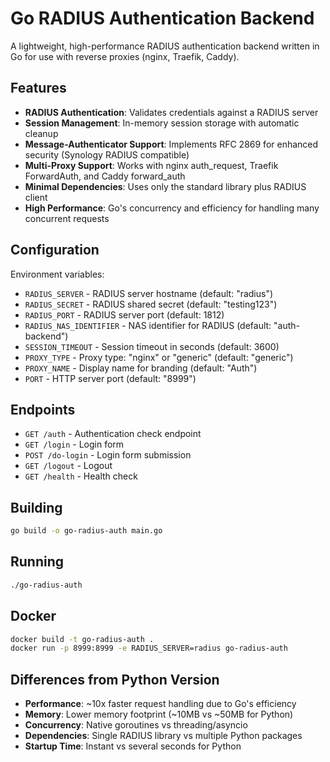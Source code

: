 # Go RADIUS Authentication Backend

A lightweight, high-performance RADIUS authentication backend written in Go for use with reverse proxies (nginx, Traefik, Caddy).

## Features

- **RADIUS Authentication**: Validates credentials against a RADIUS server
- **Session Management**: In-memory session storage with automatic cleanup
- **Message-Authenticator Support**: Implements RFC 2869 for enhanced security (Synology RADIUS compatible)
- **Multi-Proxy Support**: Works with nginx auth_request, Traefik ForwardAuth, and Caddy forward_auth
- **Minimal Dependencies**: Uses only the standard library plus RADIUS client
- **High Performance**: Go's concurrency and efficiency for handling many concurrent requests

## Configuration

Environment variables:

- `RADIUS_SERVER` - RADIUS server hostname (default: "radius")
- `RADIUS_SECRET` - RADIUS shared secret (default: "testing123")
- `RADIUS_PORT` - RADIUS server port (default: 1812)
- `RADIUS_NAS_IDENTIFIER` - NAS identifier for RADIUS (default: "auth-backend")
- `SESSION_TIMEOUT` - Session timeout in seconds (default: 3600)
- `PROXY_TYPE` - Proxy type: "nginx" or "generic" (default: "generic")
- `PROXY_NAME` - Display name for branding (default: "Auth")
- `PORT` - HTTP server port (default: "8999")

## Endpoints

- `GET /auth` - Authentication check endpoint
- `GET /login` - Login form
- `POST /do-login` - Login form submission
- `GET /logout` - Logout
- `GET /health` - Health check

## Building

```bash
go build -o go-radius-auth main.go
```

## Running

```bash
./go-radius-auth
```

## Docker

```bash
docker build -t go-radius-auth .
docker run -p 8999:8999 -e RADIUS_SERVER=radius go-radius-auth
```

## Differences from Python Version

- **Performance**: ~10x faster request handling due to Go's efficiency
- **Memory**: Lower memory footprint (~10MB vs ~50MB for Python)
- **Concurrency**: Native goroutines vs threading/asyncio
- **Dependencies**: Single RADIUS library vs multiple Python packages
- **Startup Time**: Instant vs several seconds for Python
